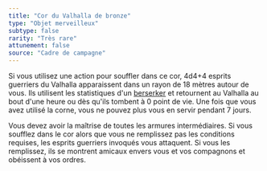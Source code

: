 ```yaml
---
title: "Cor du Valhalla de bronze"
type: "Objet merveilleux"
subtype: false
rarity: "Très rare"
attunement: false
source: "Cadre de campagne"
---
```

Si vous utilisez une action pour souffler dans ce cor, 4d4+4 esprits guerriers du Valhalla apparaissent dans un rayon de 18 mètres autour de vous. Ils utilisent les statistiques d'un [berserker](/bestiaire/berserker/) et retournent au Valhalla au bout d'une heure ou dès qu'ils tombent à 0 point de vie. Une fois que vous avez utilisé la corne, vous ne pouvez plus vous en servir pendant 7 jours.

Vous devez avoir la maîtrise de toutes les armures intermédiaires. Si vous soufflez dans le cor alors que vous ne remplissez pas les conditions requises, les esprits guerriers invoqués vous attaquent. Si vous les remplissez, ils se montrent amicaux envers vous et vos compagnons et obéissent à vos ordres.
